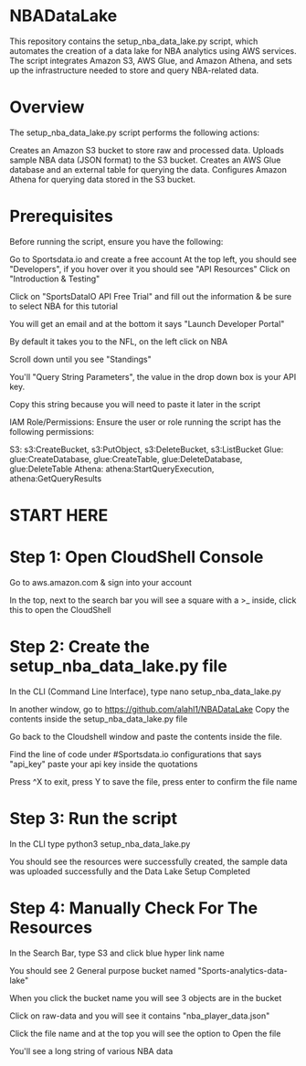 # NBADataLake
This repository contains the setup_nba_data_lake.py script, which automates the creation of a data lake for NBA analytics using AWS services. The script integrates Amazon S3, AWS Glue, and Amazon Athena, and sets up the infrastructure needed to store and query NBA-related data.

# Overview
The setup_nba_data_lake.py script performs the following actions:

Creates an Amazon S3 bucket to store raw and processed data.
Uploads sample NBA data (JSON format) to the S3 bucket.
Creates an AWS Glue database and an external table for querying the data.
Configures Amazon Athena for querying data stored in the S3 bucket.

# Prerequisites
Before running the script, ensure you have the following:

Go to Sportsdata.io and create a free account
At the top left, you should see "Developers", if you hover over it you should see "API Resources"
Click on "Introduction & Testing"

Click on "SportsDataIO API Free Trial" and fill out the information & be sure to select NBA for this tutorial

You will get an email and at the bottom it says "Launch Developer Portal"

By default it takes you to the NFL, on the left click on NBA

Scroll down until you see "Standings"

You'll "Query String Parameters", the value in the drop down box is your API key. 

Copy this string because you will need to paste it later in the script

IAM Role/Permissions: Ensure the user or role running the script has the following permissions:

S3: s3:CreateBucket, s3:PutObject, s3:DeleteBucket, s3:ListBucket
Glue: glue:CreateDatabase, glue:CreateTable, glue:DeleteDatabase, glue:DeleteTable
Athena: athena:StartQueryExecution, athena:GetQueryResults

# START HERE 
# Step 1: Open CloudShell Console

Go to aws.amazon.com & sign into your account

In the top, next to the search bar you will see a square with a >_ inside, click this to open the CloudShell

# Step 2: Create the setup_nba_data_lake.py file
In the CLI (Command Line Interface), type nano setup_nba_data_lake.py

In another window, go to https://github.com/alahl1/NBADataLake
Copy the contents inside the setup_nba_data_lake.py file

Go back to the Cloudshell window and paste the contents inside the file.

Find the line of code under #Sportsdata.io configurations that says "api_key" 
paste your api key inside the quotations

Press ^X to exit, press Y to save the file, press enter to confirm the file name 


# Step 3: Run the script
In the CLI type
python3 setup_nba_data_lake.py

You should see the resources were successfully created, the sample data was uploaded successfully and the Data Lake Setup Completed

# Step 4: Manually Check For The Resources
In the Search Bar, type S3 and click blue hyper link name

You should see 2 General purpose bucket named "Sports-analytics-data-lake"

When you click the bucket name you will see 3 objects are in the bucket

Click on raw-data and you will see it contains "nba_player_data.json"

Click the file name and at the top you will see the option to Open the file

You'll see a long string of various NBA data

